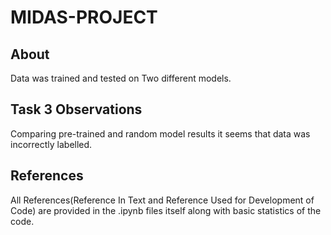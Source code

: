 # MIDAS-PROJECT

## About
Data was trained and tested on Two different models.

## Task 3 Observations
Comparing pre-trained and random model results it seems that data was incorrectly labelled.

## References
All References(Reference In Text and Reference Used for Development of Code) are provided in the .ipynb files itself along with basic statistics of the code.
